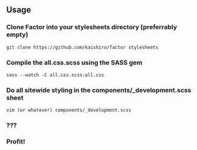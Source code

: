 ## Usage

### Clone Factor into your stylesheets directory (preferrably empty)
```
git clone https://github.com/kaishiro/factor stylesheets
```

### Compile the all.css.scss using the SASS gem
```
sass --watch -C all.css.scss:all.css
```

### Do all sitewide styling in the components/_development.scss sheet
```
vim (or whatever) components/_development.scss
```
### ???

### Profit!
